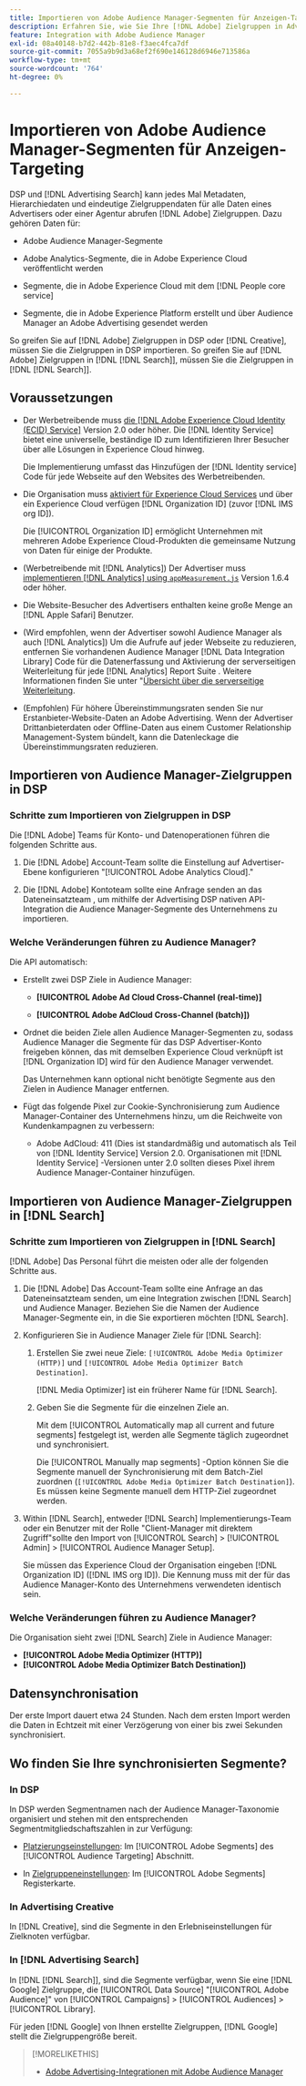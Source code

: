 ```yaml
---
title: Importieren von Adobe Audience Manager-Segmenten für Anzeigen-Targeting
description: Erfahren Sie, wie Sie Ihre [!DNL Adobe] Zielgruppen in Advertising DSP und Suche mithilfe von Adobe Audience Manager
feature: Integration with Adobe Audience Manager
exl-id: 08a40148-b7d2-442b-81e8-f3aec4fca7df
source-git-commit: 7055a9b9d3a68ef2f690e146128d6946e713586a
workflow-type: tm+mt
source-wordcount: '764'
ht-degree: 0%

---
```


# Importieren von Adobe Audience Manager-Segmenten für Anzeigen-Targeting

DSP und [!DNL Advertising Search] kann jedes Mal Metadaten, Hierarchiedaten und eindeutige Zielgruppendaten für alle Daten eines Advertisers oder einer Agentur abrufen [!DNL Adobe] Zielgruppen<!-- segments or audiences? Standardize terms per AAM's docs -->. Dazu gehören Daten für:

* Adobe Audience Manager-Segmente

* Adobe Analytics-Segmente, die in Adobe Experience Cloud veröffentlicht werden

* Segmente, die in Adobe Experience Cloud mit dem [!DNL People core service]

* Segmente, die in Adobe Experience Platform erstellt und über Audience Manager an Adobe Advertising gesendet werden

So greifen Sie auf [!DNL Adobe] Zielgruppen in DSP oder [!DNL Creative], müssen Sie die Zielgruppen in DSP importieren. So greifen Sie auf [!DNL Adobe] Zielgruppen in [!DNL [!DNL Search]], müssen Sie die Zielgruppen in [!DNL [!DNL Search]].

## Voraussetzungen

* Der Werbetreibende muss [die [!DNL Adobe Experience Cloud Identity (ECID) Service]](https://experienceleague.adobe.com/docs/id-service/using/intro/overview.html) Version 2.0 oder höher. Die [!DNL Identity Service] bietet eine universelle, beständige ID zum Identifizieren Ihrer Besucher über alle Lösungen in Experience Cloud hinweg.

   Die Implementierung umfasst das Hinzufügen der [!DNL Identity service] Code für jede Webseite auf den Websites des Werbetreibenden.

* Die Organisation muss [aktiviert für Experience Cloud Services](https://experienceleague.adobe.com/docs/core-services/interface/services/core-services.html) und über ein Experience Cloud verfügen [!DNL Organization ID] (zuvor [!DNL IMS org ID]).

   Die [!UICONTROL Organization ID] ermöglicht Unternehmen mit mehreren Adobe Experience Cloud-Produkten die gemeinsame Nutzung von Daten für einige der Produkte.

* (Werbetreibende mit [!DNL Analytics]) Der Advertiser muss [implementieren [!DNL Analytics] using `appMeasurement.js`](https://experienceleague.adobe.com/docs/analytics/implementation/js/overview.html) Version 1.6.4 oder höher.

* Die Website-Besucher des Advertisers enthalten keine große Menge an [!DNL Apple Safari] Benutzer.

* (Wird empfohlen, wenn der Advertiser sowohl Audience Manager als auch [!DNL Analytics]) Um die Aufrufe auf jeder Webseite zu reduzieren, entfernen Sie vorhandenen Audience Manager [!DNL Data Integration Library] Code für die Datenerfassung und Aktivierung der serverseitigen Weiterleitung für jede [!DNL Analytics] Report Suite . Weitere Informationen finden Sie unter &quot;[Übersicht über die serverseitige Weiterleitung](https://experienceleague.adobe.com/docs/analytics/admin/admin-tools/server-side-forwarding/ssf.html).

* (Empfohlen) Für höhere Übereinstimmungsraten senden Sie nur Erstanbieter-Website-Daten an Adobe Advertising. Wenn der Advertiser Drittanbieterdaten oder Offline-Daten aus einem Customer Relationship Management-System bündelt, kann die Datenleckage die Übereinstimmungsraten reduzieren.

## Importieren von Audience Manager-Zielgruppen in DSP

### Schritte zum Importieren von Zielgruppen in DSP

Die [!DNL Adobe] Teams für Konto- und Datenoperationen führen die folgenden Schritte aus.

1. Die [!DNL Adobe] Account-Team sollte die Einstellung auf Advertiser-Ebene konfigurieren &quot;[!UICONTROL Adobe Analytics Cloud].&quot;

1. Die [!DNL Adobe] Kontoteam sollte eine Anfrage senden<!-- Submit a request as a JIRA task? --> an das Dateneinsatzteam<!-- implementation team? --> , um mithilfe der Advertising DSP nativen API-Integration die Audience Manager-Segmente des Unternehmens zu importieren.

### Welche Veränderungen führen zu Audience Manager?

Die API automatisch:

* Erstellt zwei DSP Ziele in Audience Manager:

   * **[!UICONTROL Adobe Ad Cloud Cross-Channel (real-time)]**

   * **[!UICONTROL Adobe AdCloud Cross-Channel (batch)])**

* Ordnet die beiden Ziele allen Audience Manager-Segmenten zu, sodass Audience Manager die Segmente für das DSP Advertiser-Konto freigeben können, das mit demselben Experience Cloud verknüpft ist [!DNL Organization ID] wird für den Audience Manager verwendet. <!-- Verify -->

   Das Unternehmen kann optional nicht benötigte Segmente aus den Zielen in Audience Manager entfernen.

* Fügt das folgende Pixel zur Cookie-Synchronisierung zum Audience Manager-Container des Unternehmens hinzu, um die Reichweite von Kundenkampagnen zu verbessern:

   * Adobe AdCloud: 411 (Dies ist standardmäßig und automatisch als Teil von [!DNL Identity Service] Version 2.0. Organisationen mit [!DNL Identity Service] -Versionen unter 2.0 sollten dieses Pixel ihrem Audience Manager-Container hinzufügen.

## Importieren von Audience Manager-Zielgruppen in [!DNL Search]

### Schritte zum Importieren von Zielgruppen in [!DNL Search]

[!DNL Adobe] Das Personal führt die meisten oder alle der folgenden Schritte aus.

1. Die [!DNL Adobe] Das Account-Team sollte eine Anfrage an das Dateneinsatzteam senden, um eine Integration zwischen [!DNL Search] und Audience Manager. Beziehen Sie die Namen der Audience Manager-Segmente ein, in die Sie exportieren möchten [!DNL Search].

1. Konfigurieren Sie in Audience Manager Ziele für [!DNL Search]:

   1. Erstellen Sie zwei neue Ziele: `[!UICONTROL Adobe Media Optimizer (HTTP)]` und `[!UICONTROL Adobe Media Optimizer Batch Destination]`.

      [!DNL Media Optimizer] ist ein früherer Name für [!DNL Search].

   1. Geben Sie die Segmente für die einzelnen Ziele an.

      Mit dem [!UICONTROL Automatically map all current and future segments] festgelegt ist, werden alle Segmente täglich zugeordnet und synchronisiert.

      Die [!UICONTROL Manually map segments] -Option können Sie die Segmente manuell der Synchronisierung mit dem Batch-Ziel zuordnen (`[!UICONTROL Adobe Media Optimizer Batch Destination]`). Es müssen keine Segmente manuell dem HTTP-Ziel zugeordnet werden.

1. Within [!DNL Search], entweder [!DNL Search] Implementierungs-Team oder ein Benutzer mit der Rolle &quot;Client-Manager mit direktem Zugriff&quot;sollte den Import von [!UICONTROL Search] > [!UICONTROL Admin] > [!UICONTROL Audience Manager Setup].

   Sie müssen das Experience Cloud der Organisation eingeben [!DNL Organization ID] ([!DNL IMS org ID]). Die Kennung muss mit der für das Audience Manager-Konto des Unternehmens verwendeten identisch sein.

### Welche Veränderungen führen zu Audience Manager?

Die Organisation sieht zwei [!DNL Search] Ziele in Audience Manager:

* **[!UICONTROL Adobe Media Optimizer (HTTP)]**
* **[!UICONTROL Adobe Media Optimizer Batch Destination])**

## Datensynchronisation

Der erste Import dauert etwa 24 Stunden. Nach dem ersten Import werden die Daten in Echtzeit mit einer Verzögerung von einer bis zwei Sekunden synchronisiert.

<!--
### How DSP Syncs the Data

DSP syncs the data automatically using the [!DNL Adobe Experience Cloud Identity (ECID) Service]. During synchronization, the [!DNL ECID Service] calls Adobe Advertising at [!DNL cm.eversttech.net]. Because Adobe Advertising is a trusted domain, ID syncs take place from parent pages rather than within the destination publishing iframes, as they do with most third-party activation partners. Audience Manager identifies unique users by device IDs, using the [Audience Manager [!DNL Unique User ID (AAM UUID)]](https://experienceleague.adobe.com/docs/audience-manager/user-guide/reference/ids-in-aam.html#global-device-ids), also called the [!DNL Device ID].

![Synchronization of [!DNL Adobe] audiences in DSP](/help/integrations/assets/audience-manager-sync.png)

### How Search Syncs the Data
-->

<!-- 
Segment membership data is sent only after one of the following events occurs:

* (Advertisers with DSP):

  * The segment is targeted in an Adobe Advertising display ad.

  * The segment is added to the [!DNL Adobe AdCloud Cross-Channel] batch and real-time destinations within the Audience Manager user interface.

* (Advertisers with [!DNL Search]):

  * The segment is targeted in an Adobe Advertising search ad.

  * The segment is added to the [!DNL Adobe Media Optimizer] batch and HTTP destinations within the Audience Manager user interface.
 -->
<!-- Is membership data/whatever available in Creative? If so, does it show the same as DSP? -->

## Wo finden Sie Ihre synchronisierten Segmente?

### In DSP

In DSP werden Segmentnamen nach der Audience Manager-Taxonomie organisiert und stehen mit den entsprechenden Segmentmitgliedschaftszahlen in zur Verfügung:

* [Platzierungseinstellungen](/help/dsp/campaign-management/placements/placement-settings.md#audience-targeting): Im [!UICONTROL Adobe Segments] des [!UICONTROL Audience Targeting] Abschnitt.

* In [Zielgruppeneinstellungen](/help/dsp/audiences/audience-settings.md): Im [!UICONTROL Adobe Segments] Registerkarte.

### In Advertising Creative

In [!DNL Creative], sind die Segmente in den Erlebniseinstellungen für Zielknoten verfügbar.

### In [!DNL Advertising Search]

In [!DNL [!DNL Search]], sind die Segmente verfügbar, wenn Sie eine [!DNL Google] Zielgruppe, die [!UICONTROL Data Source] &quot;[!UICONTROL Adobe Audience]&quot; von [!UICONTROL Campaigns] > [!UICONTROL Audiences] > [!UICONTROL Library].

Für jeden [!DNL Google] von Ihnen erstellte Zielgruppen, [!DNL Google] stellt die Zielgruppengröße bereit.

>[!MORELIKETHIS]
>
>* [Adobe Advertising-Integrationen mit Adobe Audience Manager](/help/integrations/audience-manager/overview.md)

